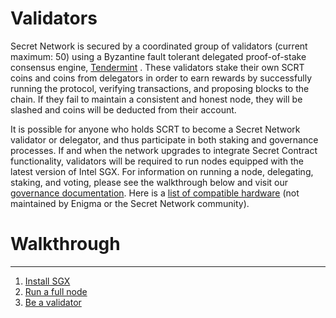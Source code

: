 <slim-column>

# Validators


Secret Network is secured by a coordinated group of validators (current maximum: 50) using a Byzantine fault tolerant delegated proof-of-stake consensus engine, [Tendermint](https://tendermint.com) . These validators stake their own SCRT coins and coins from delegators in order to earn rewards by successfully running the protocol, verifying transactions, and proposing blocks to the chain. If they fail to maintain a consistent and honest node, they will be slashed and coins will be deducted from their account.

It is possible for anyone who holds SCRT to become a Secret Network validator or delegator, and thus participate in both staking and governance processes. If and when the network upgrades to integrate Secret Contract functionality, validators will be required to run nodes equipped with the latest version of Intel SGX. For information on running a node, delegating, staking, and voting, please see the walkthrough below and visit our [governance documentation](/protocol/governance.html). Here is a [list of compatible hardware](https://github.com/ayeks/SGX-hardware) (not maintained by Enigma or the Secret Network community).

# Walkthrough
-----------------------------

1.  [Install SGX](/validators-and-full-nodes/setup-sgx.html)
2.  [Run a full node](/validators-and-full-nodes/run-full-node-mainnet.html)
3.  [Be a validator](/validators-and-full-nodes/join-validator-mainnet.html)

</slim-column>